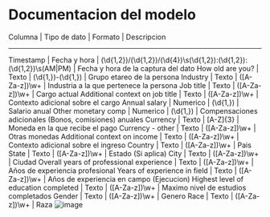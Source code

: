 # Documentacion del modelo
Columna	|	Tipo de dato	|	Formato	|	Descripcion
-	-	-	-	-	-	-
Timestamp	|	Fecha y hora	|	(\d{1,2})/(\d{1,2})/(\d{4})\s(\d{1,2}):(\d{1,2}):(\d{1,2})\s(AM|PM)	|	Fecha y hora de la captura del dato
How old are you?	|	Texto	|	(\d{1,})-(\d{1,})	|	Grupo etareo de la persona
Industry	|	Texto	|	([A-Za-z])\w+	|	Industria a la que pertenece la persona
Job title	|	Texto	|	([A-Za-z])\w+	|	Cargo actual
Additional context on job title	|	Texto	|	([A-Za-z])\w+	|	Contexto adicional sobre el cargo
Annual salary	|	Numerico	|	(\d{1,})	|	Salario anual
Other monetary comp	|	Numerico	|	(\d{1,})	|	Compensaciones adicionales (Bonos, comisiones) anuales
Currency	|	Texto	|	[A-Z]{3}	|	Moneda en la que recibe el pago
Currency - other	|	Texto	|	([A-Za-z])\w+	|	Otras monedas
Additional context on income	|	Texto	|	([A-Za-z])\w+	|	Contexto adicional sobre el ingreso
Country	|	Texto	|	([A-Za-z])\w+	|	Pais
State	|	Texto	|	([A-Za-z])\w+	|	Estado (Si aplica)
City	|	Texto	|	([A-Za-z])\w+	|	Ciudad
Overall years of professional experience	|	Texto	|	([A-Za-z])\w+	|	Años de experiencia profesional
Years of experience in field	|	Texto	|	([A-Za-z])\w+	|	Años de experiencia en campo (Ejecucion)
Highest level of education completed	|	Texto	|	([A-Za-z])\w+	|	Maximo nivel de estudios completados
Gender	|	Texto	|	([A-Za-z])\w+	|	Genero
Race	|	Texto	|	([A-Za-z])\w+	|	Raza
![image](https://user-images.githubusercontent.com/92442412/153765888-2be3de61-4e19-45b5-9b36-73d554f7f6bd.png)
